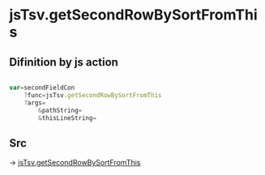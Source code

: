 # jsTsv.getSecondRowBySortFromThis

## Difinition by js action

```js.js

var=secondFieldCon
	?func=jsTsv.getSecondRowBySortFromThis
	?args=
		&pathString=
		&thisLineString=
```

## Src

-> [jsTsv.getSecondRowBySortFromThis](https://github.com/puutaro/CommandClick/blob/master/app/src/main/java/com/puutaro/commandclick/fragment_lib/terminal_fragment/js_interface/tsv/JsTsv.kt#L92)


